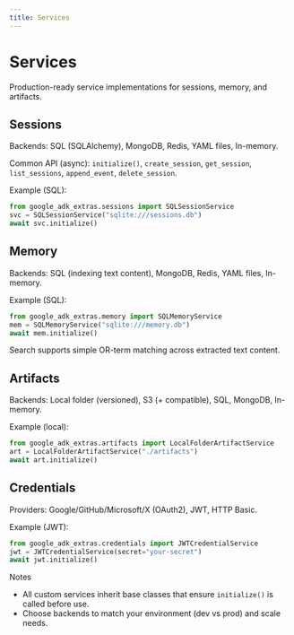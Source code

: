 ```yaml
---
title: Services
---
```


# Services

Production-ready service implementations for sessions, memory, and artifacts.

## Sessions

Backends: SQL (SQLAlchemy), MongoDB, Redis, YAML files, In-memory.

Common API (async): `initialize()`, `create_session`, `get_session`, `list_sessions`, `append_event`, `delete_session`.

Example (SQL):

```python
from google_adk_extras.sessions import SQLSessionService
svc = SQLSessionService("sqlite:///sessions.db")
await svc.initialize()
```

## Memory

Backends: SQL (indexing text content), MongoDB, Redis, YAML files, In-memory.

Example (SQL):

```python
from google_adk_extras.memory import SQLMemoryService
mem = SQLMemoryService("sqlite:///memory.db")
await mem.initialize()
```

Search supports simple OR-term matching across extracted text content.

## Artifacts

Backends: Local folder (versioned), S3 (+ compatible), SQL, MongoDB, In-memory.

Example (local):

```python
from google_adk_extras.artifacts import LocalFolderArtifactService
art = LocalFolderArtifactService("./artifacts")
await art.initialize()
```

## Credentials

Providers: Google/GitHub/Microsoft/X (OAuth2), JWT, HTTP Basic.

Example (JWT):

```python
from google_adk_extras.credentials import JWTCredentialService
jwt = JWTCredentialService(secret="your-secret")
await jwt.initialize()
```

Notes

- All custom services inherit base classes that ensure `initialize()` is called before use.
- Choose backends to match your environment (dev vs prod) and scale needs.

